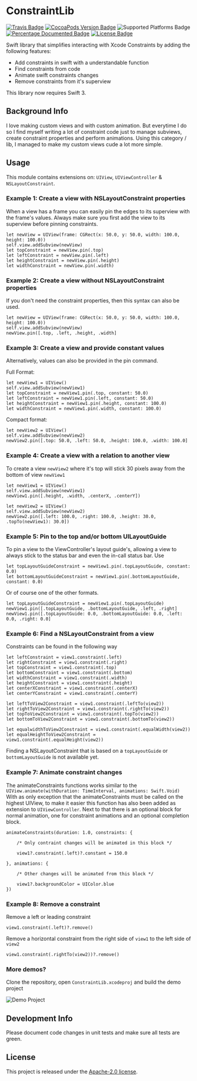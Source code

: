 # ConstraintLib
[![Travis Badge](https://api.travis-ci.org/stefanrenne/ConstraintLib.svg?branch=master)](https://travis-ci.org/stefanrenne/ConstraintLib)
[![CocoaPods Version Badge](https://img.shields.io/cocoapods/v/ConstraintLib.svg)](https://cocoapods.org/pods/ConstraintLib)
![Supported Platforms Badge](https://img.shields.io/cocoapods/p/ConstraintLib.svg)
[![Percentage Documented Badge](https://img.shields.io/cocoapods/metrics/doc-percent/ConstraintLib.svg)](http://cocoadocs.org/docsets/ConstraintLib)
[![License Badge](https://img.shields.io/cocoapods/l/ConstraintLib.svg)](LICENSE)

Swift library that simplifies interacting with Xcode Constraints by adding the following features:

- Add constraints in swift with a understandable function
- Find constraints from code
- Animate swift constraints changes
- Remove constraints from it's superview

This library now requires Swift 3.

## Background Info
I love making custom views and with custom animation. But everytime I do so I find myself writing a lot of constraint code just to manage subviews, create constraint properties and perform animations. Using this category / lib, I managed to make my custom views cude a lot more simple.

## Usage
This module contains extensions on: `UIView`, `UIViewController` & `NSLayoutConstraint`. 

### Example 1: Create a view with NSLayoutConstraint properties

When a view has a frame you can easily pin the edges to its superview with the frame's values.
Always make sure you first add the view to its superview before pinning constraints.

	let newView = UIView(frame: CGRect(x: 50.0, y: 50.0, width: 100.0, height: 100.0))
	self.view.addSubview(newView)
	let topConstraint = newView.pin(.top)
	let leftConstraint = newView.pin(.left)
	let heightConstraint = newView.pin(.height)
	let widthConstraint = newView.pin(.width)

### Example 2: Create a view without NSLayoutConstraint properties

If you don't need the constraint properties, then this syntax can also be used.

	let newView = UIView(frame: CGRect(x: 50.0, y: 50.0, width: 100.0, height: 100.0))
	self.view.addSubview(newView)
	newView.pin([.top, .left, .height, .width]

### Example 3: Create a view and provide constant values

Alternatively, values can also be provided in the pin command.

Full Format:

	let newView1 = UIView()
	self.view.addSubview(newView1)
	let topConstraint = newView1.pin(.top, constant: 50.0)
	let leftConstraint = newView1.pin(.left, constant: 50.0)
	let heightConstraint = newView1.pin(.height, constant: 100.0)
	let widthConstraint = newView1.pin(.width, constant: 100.0)


Compact format:

	let newView2 = UIView()
	self.view.addSubview(newView2)
	newView2.pin([.top: 50.0, .left: 50.0, .height: 100.0, .width: 100.0]

### Example 4: Create a view with a relation to another view

To create a view `newView2` where it's top will stick 30 pixels away from the bottom of view `newView1 `

	let newView1 = UIView()
	self.view.addSubview(newView1)
	newView1.pin([.height, .width, .centerX, .centerY])
	
	let newView2 = UIView()
	self.view.addSubview(newView2)
	newView2.pin([.left: 100.0, .right: 100.0, .height: 30.0, .topTo(newView1): 30.0])

### Example 5: Pin to the top and/or bottom UILayoutGuide

To pin a view to the ViewController's layout guide's, allowing a view to always stick to the status bar and even the in-call status bar. Use


	let topLayoutGuideConstraint = newView1.pin(.topLayoutGuide, constant: 0.0)
	let bottomLayoutGuideConstraint = newView1.pin(.bottomLayoutGuide, constant: 0.0)
	
Or of course one of the other formats.

	let topLayoutGuideConstraint = newView1.pin(.topLayoutGuide)
	newView1.pin([.topLayoutGuide, .bottomLayoutGuide, .left, .right]
	newView1.pin([.topLayoutGuide: 0.0, .bottomLayoutGuide: 0.0, .left: 0.0, .right: 0.0]


### Example 6: Find a NSLayoutConstraint from a view

Constraints can be found in the following way

	let leftConstraint = view1.constraint(.left)
	let rightConstraint = view1.constraint(.right)
	let topConstraint = view1.constraint(.top)
	let bottomConstraint = view1.constraint(.bottom)
	let widthConstraint = view1.constraint(.width)
	let heightConstraint = view1.constraint(.height)
	let centerXConstraint = view1.constraint(.centerX)
	let centerYConstraint = view1.constraint(.centerY)
	
	let leftToView2Constraint = view1.constraint(.leftTo(view2))
	let rightToView2Constraint = view1.constraint(.rightTo(view2))
	let topToView2Constraint = view1.constraint(.topTo(view2))
	let bottomToView2Constraint = view1.constraint(.bottomTo(view2))
	
	let equalwidthToView2Constraint = view1.constraint(.equalWidth(view2))
	let equalHeightToView2Constraint = view1.constraint(.equalHeight(view2))
	
Finding a NSLayoutConstraint that is based on a `topLayoutGuide` or `bottomLayoutGuide` is not available yet.

### Example 7: Animate constraint changes

The animateConstraints functions works similar to the `UIView.animate(withDuration: TimeInterval, animations: Swift.Void)` 
With as only exception that the animateConstraints must be called on the highest UIView, to make it easier this function has also been added as extension to `UIViewController`.
Next to that there is an optional block for normal animation, one for constraint animations and an optional completion block.


    animateConstraints(duration: 1.0, constraints: {
        
        /* Only contraint changes will be animated in this block */
        
        view1?.constraint(.left)?.constant = 150.0
                        
    }, animations: {
        
        /* Other changes will be animated from this block */
        
        view1?.backgroundColor = UIColor.blue
    })
    
### Example 8: Remove a constraint

Remove a left or leading constraint

	view1.constraint(.left)?.remove()

Remove a horizontal constraint from the right side of `view1` to the left side of `view2`

	view1.constraint(.rightTo(view2))?.remove()
    
### More demos?

Clone the repository, open `ConstraintLib.xcodeproj` and build the demo project

![Demo Project](ConstraintLibDemoProject.gif)

## Development Info
Please document code changes in unit tests and make sure all tests are green.

## License
This project is released under the [Apache-2.0 license](LICENSE.txt).
